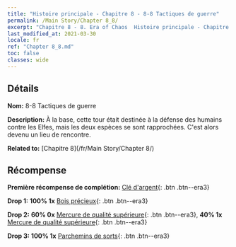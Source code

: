 ```yaml
---
title: "Histoire principale - Chapitre 8 - 8-8 Tactiques de guerre"
permalink: /Main Story/Chapter 8_8/
excerpt: "Chapitre 8 - 8. Era of Chaos  Histoire principale - Chapitre 8_8. 8-8 Tactiques de guerre"
last_modified_at: 2021-03-30
locale: fr
ref: "Chapter 8_8.md"
toc: false
classes: wide
---
```


## Détails

 **Nom:** 8-8 Tactiques de guerre

 **Description:** À la base, cette tour était destinée à la défense des humains contre les Elfes, mais les deux espèces se sont rapprochées. C'est alors devenu un lieu de rencontre.

 **Related to:** [Chapitre 8](/fr/Main Story/Chapter 8/)

## Récompense

 **Première récompense de complétion:** [Clé d'argent](/fr/Items/con_693/){: .btn .btn--era3}

 **Drop 1:** **100% 1x** [Bois précieux](/fr/Items/mat_27/){: .btn .btn--era3}

 **Drop 2:** **60% 0x** [Mercure de qualité supérieure](/fr/Items/mat_21/){: .btn .btn--era3}, **40% 1x** [Mercure de qualité supérieure](/fr/Items/mat_21/){: .btn .btn--era3}

 **Drop 3:** **100% 1x** [Parchemins de sorts](/fr/Items/con_694/){: .btn .btn--era3}

